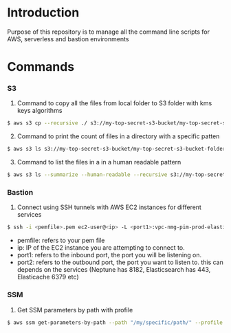 # Introduction

Purpose of this repository is to manage all the command line scripts for AWS, serverless and bastion environments

# Commands

### S3

1. Command to copy all the files from local folder to S3 folder with kms keys algorithms
```sh
$ aws s3 cp --recursive ./ s3://my-top-secret-s3-bucket/my-top-secret-s3-bucket-folder/ --sse aws:kms --sse-kms-key-id arn:aws:kms:<enter-kms-key-here> --profile my-profile
```

2. Command to print the count of files in a directory with a specific patten
```sh
$ aws s3 ls s3://my-top-secret-s3-bucket/my-top-secret-s3-bucket-folder/ --recursive --profile my-profile | grep 'Specific_Pattern' | wc -l
```

3. Command to list the files in a in a human readable pattern
```sh
$ aws s3 ls --summarize --human-readable --recursive s3://my-top-secret-s3-bucket/my-top-secret-s3-bucket-folder --profile my-profile
```

### Bastion

1. Connect using SSH tunnels with AWS EC2 instances for different services
```sh
$ ssh -i <pemfile>.pem ec2-user@<ip> -L <port1>:vpc-nmg-pim-prod-elasticsearch-4bvzvuusickyvdokjq5s65227q.us-west-2.es.amazonaws.com:<port2>
```
* pemfile: refers to your pem file 
* ip: IP of the EC2 instance you are attempting to connect to.
* port1: refers to the inbound port, the port you will be listening on.
* port2: refers to the outbound port, the port you want to listen to. this can depends on the services (Neptune has 8182, Elasticsearch has 443, Elasticache 6379 etc)


### SSM

1. Get SSM parameters by path with profile
```sh
$ aws ssm get-parameters-by-path --path "/my/specific/path/" --profile my-profile
```
